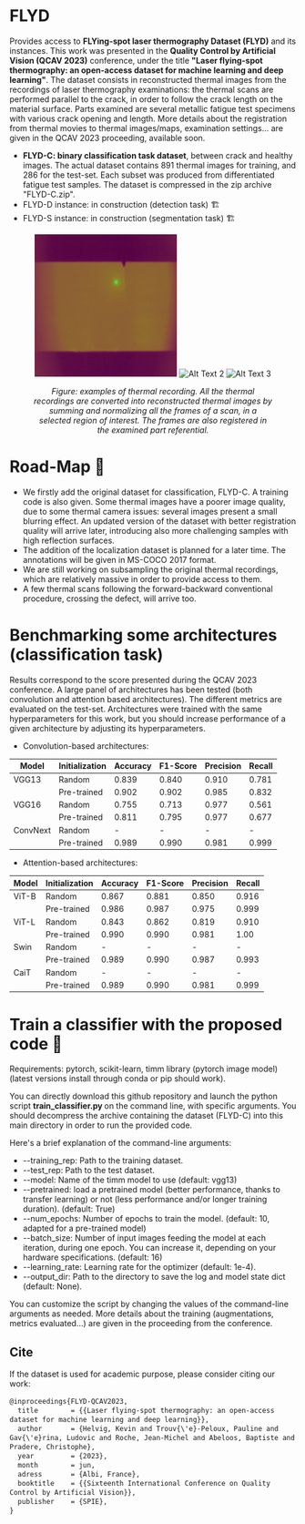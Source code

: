 # FLYD
Provides access to **FLYing-spot laser thermography Dataset (FLYD)** and its instances. This work was presented in the **Quality Control by Artificial Vision (QCAV 2023)** conference, under the title **"Laser flying-spot thermography: an open-access dataset for machine learning and deep learning"**. The dataset consists in reconstructed thermal images from the recordings of laser thermography examinations: the thermal scans are performed parallel to the crack, in order to follow the crack length on the material surface. Parts examined are several metallic fatigue test specimens with various crack opening and length. More details about the registration from thermal movies to thermal images/maps, examination settings... are given in the QCAV 2023 proceeding, available soon.

- **FLYD-C: binary classification task dataset**, between crack and healthy images. The actual dataset contains 891 thermal images for training, and 286 for the test-set. Each subset was produced from differentiated fatigue test samples. The dataset is compressed in the zip archive "FLYD-C.zip".
- FLYD-D instance: in construction (detection task) :building_construction:	
- FLYD-S instance: in construction (segmentation task) :building_construction:	

<!-- Align images to the center -->
<figure>
<p align="center">
  <img src="example_scan1.gif" alt="Alt Text 1" width="250" height="250">
  <img src="example_scan2.gif" alt="Alt Text 2" width="250" height="250">
  <img src="example_scan3.gif" alt="Alt Text 3" width="250" height="250">
</p>
<figcaption style="text-align: center; font-style: italic;"> <p> <i> Figure: examples of thermal recording. All the thermal recordings are converted into reconstructed thermal images by summing and normalizing all the frames of a scan, in a selected region of interest. The frames are also registered in the examined part referential. </i> </p> </figcaption>
</figure>

# Road-Map :construction:
-  We firstly add the original dataset for classification, FLYD-C. A training code is also given. Some thermal images have a poorer image quality, due to some thermal camera issues: several images present a small blurring effect. An updated version of the dataset with better registration quality will arrive later, introducing also more challenging samples with high reflection surfaces. 
-  The addition of the localization dataset is planned for a later time. The annotations will be given in MS-COCO 2017 format. 
-  We are still working on subsampling the original thermal recordings, which are relatively massive in order to provide access to them.
-  A few thermal scans following the forward-backward conventional procedure, crossing the defect, will arrive too.

# Benchmarking some architectures (classification task) 
Results correspond to the score presented during the QCAV 2023 conference. A large panel of architectures has been tested (both convolution and attention based architectures). The different metrics are evaluated on the test-set. Architectures were trained with the same hyperparameters for this work, but you should increase performance of a given architecture by adjusting its hyperparameters. 

- Convolution-based architectures:

| Model           | Initialization | Accuracy |  F1-Score | Precision | Recall |
|-----------------|----------------|----------|-----------|-----------|--------|
| VGG13           | Random         | 0.839    | 0.840     | 0.910     | 0.781  |
|                 | Pre-trained    | 0.902    | 0.902     | 0.985     | 0.832  |
| VGG16           | Random         | 0.755    | 0.713     | 0.977     | 0.561  |
|                 | Pre-trained    | 0.811    | 0.795     | 0.977     | 0.677  |
| ConvNext        | Random         | -        | -         | -         | -      |
|                 | Pre-trained    | 0.989    | 0.990     | 0.981     | 0.999  |


- Attention-based architectures: 

| Model           | Initialization | Accuracy |  F1-Score | Precision | Recall |
|-----------------|----------------|----------|-----------|-----------|--------|
| ViT-B           | Random         | 0.867    | 0.881     | 0.850     | 0.916  |
|                 | Pre-trained    | 0.986    | 0.987     | 0.975     | 0.999  |
| ViT-L           | Random         | 0.843    | 0.862     | 0.819     | 0.910  |
|                 | Pre-trained    | 0.990    | 0.990     | 0.981     | 1.00   |
| Swin            | Random         | -        | -         | -         | -      |
|                 | Pre-trained    | 0.989     | 0.990    | 0.987     | 0.993  |
| CaiT            | Random         | -        | -         | -         | -      |
|                 | Pre-trained    | 0.989     | 0.990    | 0.981     | 0.999  |

# Train a classifier with the proposed code :rocket:	
Requirements: pytorch, scikit-learn, timm library (pytorch image model) (latest versions install through conda or pip should work).

You can directly download this github repository and launch the python script <strong> train_classifier.py </strong> on the command line, with specific arguments. You should decompress the archive containing the dataset (FLYD-C) into this main directory in order to run the provided code.

Here's a brief explanation of the command-line arguments:
- --training_rep: Path to the training dataset.
- --test_rep: Path to the test dataset.
- --model: Name of the timm model to use (default: vgg13)
- --pretrained: load a pretrained model (better performance, thanks to transfer learning) or not (less performance and/or longer training duration). (default: True)  
- --num_epochs: Number of epochs to train the model. (default: 10, adapted for a pre-trained model) 
- --batch_size: Number of input images feeding the model at each iteration, during one epoch. You can increase it, depending on your hardware specifications. (default: 16) 
- --learning_rate: Learning rate for the optimizer (default: 1e-4).
- --output_dir: Path to the directory to save the log and model state dict (default: None).

You can customize the script by changing the values of the command-line arguments as needed. More details about the training (augmentations, metrics evaluated...) are given in the proceeding from the conference. 

## Cite
If the dataset is used for academic purpose, please consider citing our work: 

```
@inproceedings{FLYD-QCAV2023,
  title        = {{Laser flying-spot thermography: an open-access dataset for machine learning and deep learning}},
  author       = {Helvig, Kevin and Trouv{\'e}-Peloux, Pauline and Gav{\'e}rina, Ludovic and Roche, Jean-Michel and Abeloos, Baptiste and Pradere, Christophe},
  year         = {2023},
  month        = jun,
  adress       = {Albi, France},
  booktitle    = {{Sixteenth International Conference on Quality Control by Artificial Vision}},
  publisher    = {SPIE},
}
```
